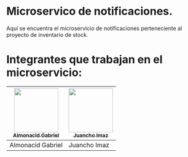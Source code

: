 # Microservico de notificaciones.

Aquí se encuentra el microservicio de notificaciones perteneciente al proyecto de inventario de stock.

# Integrantes que trabajan en el microservicio:

| [<img src="https://avatars.githubusercontent.com/u/49103419?v=4" width=115><br><sub>Almonacid Gabriel</sub>](https://github.com/Almonacid98) | [<img src="https://avatars.githubusercontent.com/u/Juanimaz10?v=4" width=115><br><sub>Juancho Imaz</sub>](https://github.com/Juanimaz10) |
| --- | --- |
| Almonacid Gabriel | Juancho Imaz |

